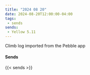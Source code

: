 ```yaml
---
title: "2024 08 20"
date: 2024-08-20T12:00:00-04:00
tags:
 - sends
sends:
 - Yellow 5.11
---
```


Climb log imported from the Pebble app<!--more-->

#### Sends

{{< sends >}}

